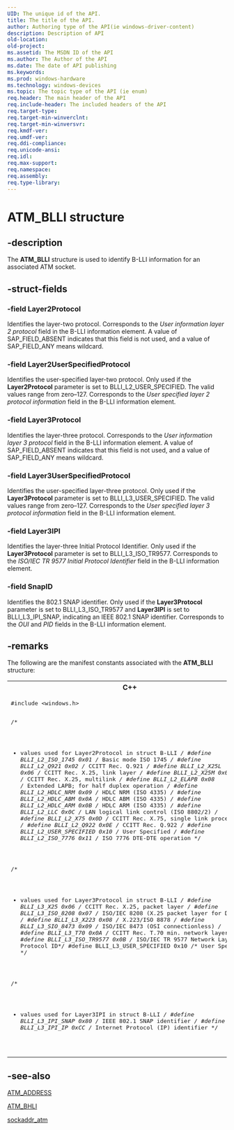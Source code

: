 ```yaml
---
UID: The unique id of the API.
title: The title of the API.
author: Authoring type of the API(ie windows-driver-content)
description: Description of API
old-location: 
old-project: 
ms.assetid: The MSDN ID of the API
ms.author: The Author of the API
ms.date: The date of API publishing
ms.keywords: 
ms.prod: windows-hardware
ms.technology: windows-devices
ms.topic: The topic type of the API (ie enum)
req.header: The main header of the API
req.include-header: The included headers of the API
req.target-type: 
req.target-min-winverclnt: 
req.target-min-winversvr: 
req.kmdf-ver: 
req.umdf-ver: 
req.ddi-compliance: 
req.unicode-ansi: 
req.idl: 
req.max-support: 
req.namespace: 
req.assembly: 
req.type-library: 
---
```


# ATM_BLLI structure


## -description


The 
<b>ATM_BLLI</b> structure is used to identify B-LLI information for an associated ATM socket.


## -struct-fields




### -field Layer2Protocol

Identifies the layer-two protocol. Corresponds to the <i>User information layer 2 protocol</i> field in the B-LLI information element. A value of SAP_FIELD_ABSENT indicates that this field is not used, and a value of SAP_FIELD_ANY means wildcard.


### -field Layer2UserSpecifiedProtocol

Identifies the user-specified layer-two protocol. Only used if the <b>Layer2Protocol</b> parameter is set to BLLI_L2_USER_SPECIFIED. The valid values range from zero–127. Corresponds to the <i>User specified layer 2 protocol information</i> field in the B-LLI information element.


### -field Layer3Protocol

Identifies the layer-three protocol. Corresponds to the <i>User information layer 3 protocol</i> field in the B-LLI information element. A value of SAP_FIELD_ABSENT indicates that this field is not used, and a value of SAP_FIELD_ANY means wildcard.


### -field Layer3UserSpecifiedProtocol

Identifies the user-specified layer-three protocol. Only used if the <b>Layer3Protocol</b> parameter is set to BLLI_L3_USER_SPECIFIED. The valid values range from zero–127. Corresponds to the <i>User specified layer 3 protocol information</i> field in the B-LLI information element.


### -field Layer3IPI

Identifies the layer-three Initial Protocol Identifier. Only used if the <b>Layer3Protocol</b> parameter is set to BLLI_L3_ISO_TR9577. Corresponds to the <i>ISO/IEC TR 9577 Initial Protocol Identifier</i> field in the B-LLI information element.


### -field SnapID

Identifies the 802.1 SNAP identifier. Only used if the <b>Layer3Protocol</b> parameter is set to BLLI_L3_ISO_TR9577 and <b>Layer3IPI</b> is set to BLLI_L3_IPI_SNAP, indicating an IEEE 802.1 SNAP identifier. Corresponds to the <i>OUI</i> and <i>PID</i> fields in the B-LLI information element.


## -remarks



The following are the manifest constants associated with the 
<b>ATM_BLLI</b> structure:

<div class="code"><span codelanguage="ManagedCPlusPlus"><table>
<tr>
<th>C++</th>
</tr>
<tr>
<td>
<pre>#include &lt;windows.h&gt;

/* 
 *  values used for Layer2Protocol in struct B-LLI
 */
#define BLLI_L2_ISO_1745           0x01   /* Basic mode ISO 1745    */
#define BLLI_L2_Q921               0x02   /* CCITT Rec. Q.921       */
#define BLLI_L2_X25L               0x06   /* CCITT Rec. X.25, link layer              */
#define BLLI_L2_X25M               0x07   /* CCITT Rec. X.25, multilink               */
#define BLLI_L2_ELAPB              0x08   /* Extended LAPB; for half duplex operation */
#define BLLI_L2_HDLC_NRM           0x09   /* HDLC NRM (ISO 4335)                      */
#define BLLI_L2_HDLC_ABM           0x0A   /* HDLC ABM (ISO 4335)                      */
#define BLLI_L2_HDLC_ARM           0x0B   /* HDLC ARM (ISO 4335)                      */
#define BLLI_L2_LLC                0x0C   /* LAN logical link control (ISO 8802/2)    */
#define BLLI_L2_X75                0x0D   /* CCITT Rec. X.75, single link procedure   */
#define BLLI_L2_Q922               0x0E   /* CCITT Rec. Q.922                         */
#define BLLI_L2_USER_SPECIFIED     0x10   /* User Specified                           */
#define BLLI_L2_ISO_7776           0x11   /* ISO 7776 DTE-DTE operation               */

/* 
 *  values used for Layer3Protocol in struct B-LLI
 */
#define BLLI_L3_X25                0x06   /* CCITT Rec. X.25, packet layer            */
#define BLLI_L3_ISO_8208           0x07   /* ISO/IEC 8208 (X.25 packet layer for DTE  */
#define BLLI_L3_X223               0x08   /* X.223/ISO 8878                           */
#define BLLI_L3_SIO_8473           0x09   /* ISO/IEC 8473 (OSI connectionless)        */
#define BLLI_L3_T70                0x0A   /* CCITT Rec. T.70 min. network layer       */
#define BLLI_L3_ISO_TR9577         0x0B   /* ISO/IEC TR 9577 Network Layer Protocol ID*/
#define BLLI_L3_USER_SPECIFIED     0x10   /* User Specified                           */

/* 
 *  values used for Layer3IPI in struct B-LLI
 */
#define BLLI_L3_IPI_SNAP           0x80   /* IEEE 802.1 SNAP identifier               */
#define BLLI_L3_IPI_IP             0xCC   /* Internet Protocol (IP) identifier        */
</pre>
</td>
</tr>
</table></span></div>



## -see-also




<a href="https://msdn.microsoft.com/library/windows/hardware/ff544051">ATM_ADDRESS</a>



<a href="https://msdn.microsoft.com/a7e09a8e-5990-4493-bd73-016363b57427">ATM_BHLI</a>



<a href="https://msdn.microsoft.com/6cbeb19f-0aa8-48a1-a46a-691edc542d5a">sockaddr_atm</a>
 

 

